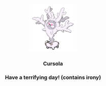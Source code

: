<p align="center">
    <img src="https://raw.githubusercontent.com/PokeAPI/sprites/master/sprites/pokemon/864.png" width="150" height="150">
</p>
<h3 align="center"> <b>Cursola</b></h3>
<h3 align="center">Have a terrifying day! (contains irony)</h3>
